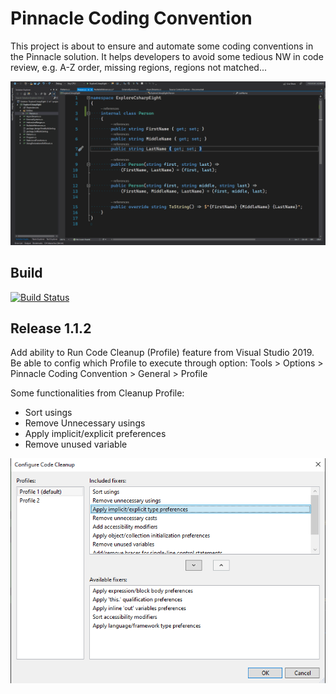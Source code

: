 # Pinnacle Coding Convention
This project is about to ensure and automate some coding conventions in the Pinnacle solution. 
It helps developers to avoid some tedious NW in code review, e.g. A-Z order, missing regions, regions not matched...

![Demo](Images/Demo.gif)

## Build
[![Build Status](https://dev.azure.com/khanhthevu/PinnacleCodingConvention/_apis/build/status/PinnacleCodingConvention?branchName=master)](https://dev.azure.com/khanhthevu/PinnacleCodingConvention/_build/latest?definitionId=2&branchName=master)

## Release 1.1.2
Add ability to Run Code Cleanup (Profile) feature from Visual Studio 2019. Be able to config which Profile to execute through option: Tools > Options > Pinnacle Coding Convention > General > Profile

Some functionalities from Cleanup Profile:
- Sort usings
- Remove Unnecessary usings
- Apply implicit/explicit preferences
- Remove unused variable

![Config Code Cleanup](Images/Configure_Code_Cleanup.png)